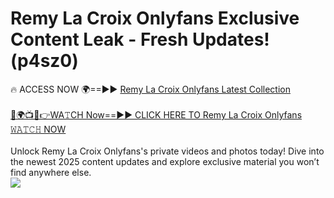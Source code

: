# Remy La Croix Onlyfans Exclusive Content Leak - Fresh Updates! (p4sz0)

🔥 ACCESS NOW 🌍==►► <a href="https://tinyurl.com/kvy9nzfs" rel="nofollow">Remy La Croix Onlyfans Latest Collection</a>
<br><br>
[🔴🌍📺📱👉WA𝚃CH Now==►► CLICK HERE TO Remy La Croix Onlyfans 𝚆𝙰𝚃𝙲𝙷 NOW](https://tinyurl.com/kvy9nzfs)
<br><br>
Unlock Remy La Croix Onlyfans's private videos and photos today! Dive into the newest 2025 content updates and explore exclusive material you won’t find anywhere else.
<br>
<a href="https://tinyurl.com/kvy9nzfs" rel="nofollow" data-target="animated-image.originalLink"><img src="https://camo.githubusercontent.com/8a4f000d20f83aca3bf7ec5f350d767afa0574a8a352519fd8cfa583a6f93a33/68747470733a2f2f692e696d6775722e636f6d2f644a486b345a712e676966" data-canonical-src="https://i.imgur.com/dJHk4Zq.gif" style="max-width: 100%; display: inline-block;" data-target="animated-image.originalImage"></a>
<br>
